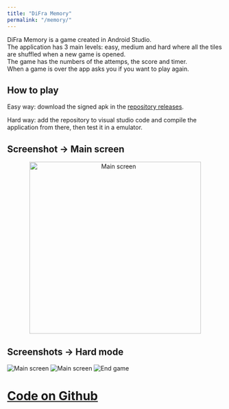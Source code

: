 ```yaml
---
title: "DiFra Memory"
permalink: "/memory/"
---
```

DiFra Memory is a game created in Android Studio.  
The application has 3 main levels: easy, medium and hard where all the tiles are shuffled when a new game is opened.  
The game has the numbers of the attemps, the score and timer.  
When a game is over the app asks you if you want to play again.

## How to play
Easy way: download the signed apk in the [repository releases](https://github.com/MarcoDiFrancesco/DiFraMemory/releases/latest).

Hard way: add the repository to visual studio code and compile the application from there, then test it in a emulator.

## Screenshot → Main screen

<div style="text-align:center">
  <img src='https://github.com/MarcoDiFrancesco/DiFraMemory/raw/master/assets/screenshot/MainScreen.png' alt='Main screen' width=400 />
</div>

## Screenshots → Hard mode
![Main screen](https://github.com/MarcoDiFrancesco/DiFraMemory/raw/master/assets/screenshot/ChoiseCorrect.png)
![Main screen](https://github.com/MarcoDiFrancesco/DiFraMemory/raw/master/assets/screenshot/ChoiseNotCorrect.png)
![End game](https://github.com/MarcoDiFrancesco/DiFraMemory/raw/master/assets/screenshot/EndGame.png)

# [Code on Github](https://github.com/MarcoDiFrancesco/DiFraMemory)
